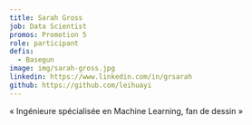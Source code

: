 ```yaml
---
title: Sarah Gross
job: Data Scientist
promos: Promotion 5
role: participant
defis:
  - Basegun
image: img/sarah-gross.jpg
linkedin: https://www.linkedin.com/in/grsarah
github: https://github.com/leihuayi
---
```

« Ingénieure spécialisée en Machine Learning, fan de dessin »
